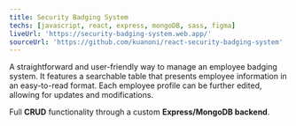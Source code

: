 ```yaml
---
title: Security Badging System
techs: [javascript, react, express, mongoDB, sass, figma]
liveUrl: 'https://security-badging-system.web.app/'
sourceUrl: 'https://github.com/kuanoni/react-security-badging-system'
---
```


A straightforward and user-friendly way to manage an employee badging system.
It features a searchable table that presents employee information in an easy-to-read format.
Each employee profile can be further edited, allowing for updates and modifications.

Full **CRUD** functionality through a custom **Express/MongoDB backend**.
